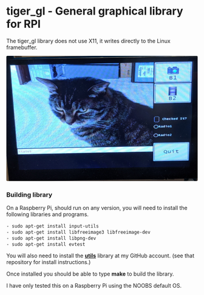 
# tiger_gl - General graphical library for RPI

The tiger_gl library does not use X11, it writes directly to the Linux framebuffer.

![Image of Tiger_gl](images/tiger_gl.png)

### Building library

On a Raspberry Pi, should run on any version, you will need to install the following libraries and programs.

	- sudo apt-get install input-utils
	- sudo apt-get install libfreeimage3 libfreeimage-dev
	- sudo apt-get install libpng-dev
	- sudo apt-get install evtest

You will also need to install the **[utils](https://github.com/tigerkelly/utils)** library at my GitHub account.  (see that repository for install instructions.)

Once installed you should be able to type **make** to build the library.

I have only tested this on a Raspberry Pi using the NOOBS default OS.

